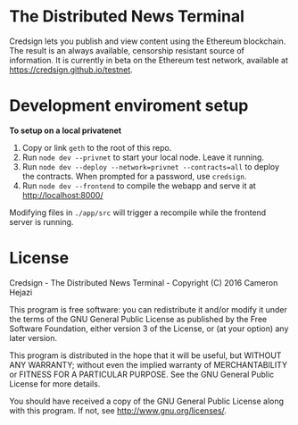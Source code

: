 # The Distributed News Terminal
Credsign lets you publish and view content using the Ethereum blockchain. The result is an always available, censorship resistant source of information. It is currently in beta on the Ethereum test network, available at <https://credsign.github.io/testnet>.

# Development enviroment setup

**To setup on a local privatenet**

1. Copy or link `geth` to the root of this repo.
2. Run `node dev --privnet` to start your local node. Leave it running.
3. Run `node dev --deploy --network=privnet --contracts=all` to deploy the contracts. When prompted for a password, use `credsign`.
4. Run `node dev --frontend` to compile the webapp and serve it at <http://localhost:8000/>

Modifying files in `./app/src` will trigger a recompile while the frontend server is running.

# License

Credsign - The Distributed News Terminal - Copyright (C) 2016 Cameron Hejazi

This program is free software: you can redistribute it and/or modify
it under the terms of the GNU General Public License as published by
the Free Software Foundation, either version 3 of the License, or
(at your option) any later version.

This program is distributed in the hope that it will be useful,
but WITHOUT ANY WARRANTY; without even the implied warranty of
MERCHANTABILITY or FITNESS FOR A PARTICULAR PURPOSE.  See the
GNU General Public License for more details.

You should have received a copy of the GNU General Public License
along with this program.  If not, see <http://www.gnu.org/licenses/>.
